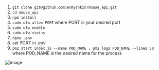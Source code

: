 1. `git clone git@github.com:evmyshkin/mouse_api.git`
2. `cd mouse_api`
3. `npm install`
7. `sudo ufw allow PORT` where PORT is your desired port
8. `sudo ufw enable`
9. `sudo ufw status`
10. `nano .env`
11. set PORT in .env
12. `pm2 start index.js --name POD_NAME ; pm2 logs POD_NAME --lines 50` where POD_NAME is the desired name for the process

![image](https://github.com/evmyshkin/mouse_api/assets/74656967/4b51fe6b-41b4-4767-80f5-391d18ce6ae0)
